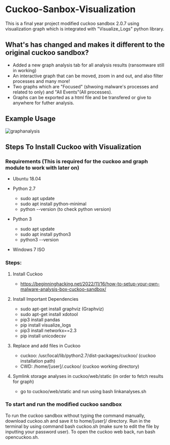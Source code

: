 # Cuckoo-Sanbox-Visualization

This is a final year project modified cuckoo sandbox 2.0.7 using visualization graph which is integrated with "Visualize_Logs" python library.

## What's has changed and makes it different to the original cuckoo sandbox?

* Added a new graph analysis tab for all analysis results (ransomware still in working)
* An interactive graph that can be moved, zoom in and out, and also filter processes and many more!
* Two graphs which are "Focused" (shwoing malware's processes and related to only) and "All Events"(All processes).
* Graphs can be exported as a html file and be transfered or give to anywhere for futher analysis.

## Example Usage

![graphanalysis](https://github.com/LokiHariz/Cuckoo-Sanbox-Visualization/assets/140133237/77fb6b5d-b270-4e63-ad53-0d4484c9cb88)

## Steps To Install Cuckoo with Visualization

### Requirements (This is required for the cuckoo and graph module to work with later on)

* Ubuntu 18.04
  
* Python 2.7
  * sudo apt update
  * sudo apt install python-minimal
  * python --version (to check python version)
    
* Python 3
  * sudo apt update
  * sudo apt install python3
  * python3 --version

* Windows 7 ISO

### Steps:

1. Install Cuckoo
   * https://beginninghacking.net/2022/11/16/how-to-setup-your-own-malware-analysis-box-cuckoo-sandbox/

2. Install Important Dependencies
   * sudo apt-get install graphviz (Graphviz)
   * sudo apt-get install xdotool
   * pip3 install pandas
   * pip install visualize_logs
   * pip3 install networkx==2.3
   * pip install unicodecsv

3. Replace and add files in Cuckoo
   * cuckoo: /usr/local/lib/python2.7/dist-packages/cuckoo/ (cuckoo installation path)
   * CWD: /home/[user]/.cuckoo/ (cuckoo working directory)
  
4. Symlink storage analyses in cuckoo/web/static (in order to fetch results for graph)
   * go to cuckoo/web/static and run using bash linkanalyses.sh

### To start and run the modified cuckoo sandbox

To run the cuckoo sandbox without typing the command manually, download cuckoo.sh and save it to home/[user]/ directory. Run in the terminal by using command bash cuckoo.sh (make sure to edit the file by inputting your password user). To open the cuckoo web back, run bash opencuckoo.sh.
